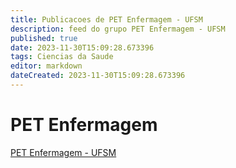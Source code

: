 ```yaml
---
title: Publicacoes de PET Enfermagem - UFSM 
description: feed do grupo PET Enfermagem - UFSM
published: true
date: 2023-11-30T15:09:28.673396
tags: Ciencias da Saude
editor: markdown
dateCreated: 2023-11-30T15:09:28.673396
---
```


# PET Enfermagem
[PET Enfermagem - UFSM](/grupo/237PETEnfermagemUFSM.md)